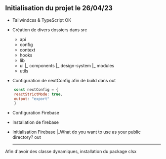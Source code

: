 ## Initialisation du projet le 26/04/23

- Tailwindcss & TypeScript OK
- Création de divers dossiers dans src

  - api
  - config
  - context
  - hooks
  - lib
  - ui
    |_ components
    |_ design-system
    |\_ modules
  - utils

- Configuration de nextConfig afin de build dans out 

```nextConfig.js
    const nextConfig = {
    reactStrictMode: true,
    output: "export"
    }
```


- Configuration Firebase
- Installation de firebase
- Initialisation Firebase
  |_What do you want to use as your public directory? out

  *** *** *** *** *** *** *** *** *** ***  *** *** *** *** *** *** *** *** *** *** 

Afin d'avoir des classe dynamiques, installation du package clsx 